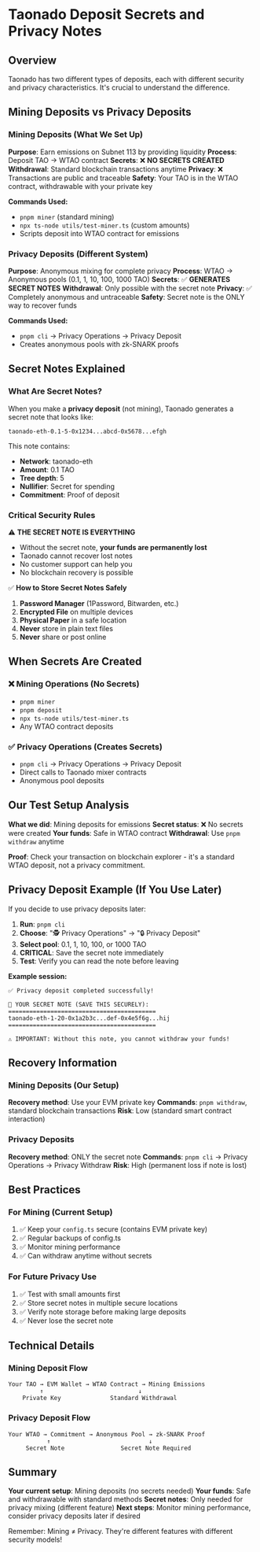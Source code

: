 # Taonado Deposit Secrets and Privacy Notes

## Overview

Taonado has two different types of deposits, each with different security and privacy characteristics. It's crucial to understand the difference.

## Mining Deposits vs Privacy Deposits

### Mining Deposits (What We Set Up)
**Purpose**: Earn emissions on Subnet 113 by providing liquidity
**Process**: Deposit TAO → WTAO contract
**Secrets**: ❌ **NO SECRETS CREATED**
**Withdrawal**: Standard blockchain transactions anytime
**Privacy**: ❌ Transactions are public and traceable
**Safety**: Your TAO is in the WTAO contract, withdrawable with your private key

**Commands Used:**
- `pnpm miner` (standard mining)
- `npx ts-node utils/test-miner.ts` (custom amounts)
- Scripts deposit into WTAO contract for emissions

### Privacy Deposits (Different System)
**Purpose**: Anonymous mixing for complete privacy
**Process**: WTAO → Anonymous pools (0.1, 1, 10, 100, 1000 TAO)
**Secrets**: ✅ **GENERATES SECRET NOTES**
**Withdrawal**: Only possible with the secret note
**Privacy**: ✅ Completely anonymous and untraceable
**Safety**: Secret note is the ONLY way to recover funds

**Commands Used:**
- `pnpm cli` → Privacy Operations → Privacy Deposit
- Creates anonymous pools with zk-SNARK proofs

## Secret Notes Explained

### What Are Secret Notes?
When you make a **privacy deposit** (not mining), Taonado generates a secret note that looks like:
```
taonado-eth-0.1-5-0x1234...abcd-0x5678...efgh
```

This note contains:
- **Network**: taonado-eth
- **Amount**: 0.1 TAO
- **Tree depth**: 5
- **Nullifier**: Secret for spending
- **Commitment**: Proof of deposit

### Critical Security Rules

⚠️ **THE SECRET NOTE IS EVERYTHING**
- Without the secret note, **your funds are permanently lost**
- Taonado cannot recover lost notes
- No customer support can help you
- No blockchain recovery is possible

✅ **How to Store Secret Notes Safely**
1. **Password Manager** (1Password, Bitwarden, etc.)
2. **Encrypted File** on multiple devices
3. **Physical Paper** in a safe location
4. **Never** store in plain text files
5. **Never** share or post online

## When Secrets Are Created

### ❌ Mining Operations (No Secrets)
- `pnpm miner`
- `pnpm deposit`
- `npx ts-node utils/test-miner.ts`
- Any WTAO contract deposits

### ✅ Privacy Operations (Creates Secrets)
- `pnpm cli` → Privacy Operations → Privacy Deposit
- Direct calls to Taonado mixer contracts
- Anonymous pool deposits

## Our Test Setup Analysis

**What we did**: Mining deposits for emissions
**Secret status**: ❌ No secrets were created
**Your funds**: Safe in WTAO contract
**Withdrawal**: Use `pnpm withdraw` anytime

**Proof**: Check your transaction on blockchain explorer - it's a standard WTAO deposit, not a privacy commitment.

## Privacy Deposit Example (If You Use Later)

If you decide to use privacy deposits later:

1. **Run**: `pnpm cli`
2. **Choose**: "🕵️ Privacy Operations" → "🔒 Privacy Deposit"
3. **Select pool**: 0.1, 1, 10, 100, or 1000 TAO
4. **CRITICAL**: Save the secret note immediately
5. **Test**: Verify you can read the note before leaving

**Example session:**
```
✅ Privacy deposit completed successfully!

🔑 YOUR SECRET NOTE (SAVE THIS SECURELY):
==========================================
taonado-eth-1-20-0x1a2b3c...def-0x4e5f6g...hij
==========================================

⚠️ IMPORTANT: Without this note, you cannot withdraw your funds!
```

## Recovery Information

### Mining Deposits (Our Setup)
**Recovery method**: Use your EVM private key
**Commands**: `pnpm withdraw`, standard blockchain transactions
**Risk**: Low (standard smart contract interaction)

### Privacy Deposits
**Recovery method**: ONLY the secret note
**Commands**: `pnpm cli` → Privacy Operations → Privacy Withdraw
**Risk**: High (permanent loss if note is lost)

## Best Practices

### For Mining (Current Setup)
1. ✅ Keep your `config.ts` secure (contains EVM private key)
2. ✅ Regular backups of config.ts
3. ✅ Monitor mining performance
4. ✅ Can withdraw anytime without secrets

### For Future Privacy Use
1. ✅ Test with small amounts first
2. ✅ Store secret notes in multiple secure locations
3. ✅ Verify note storage before making large deposits
4. ✅ Never lose the secret note

## Technical Details

### Mining Deposit Flow
```
Your TAO → EVM Wallet → WTAO Contract → Mining Emissions
         ↑                           ↓
    Private Key              Standard Withdrawal
```

### Privacy Deposit Flow
```
Your WTAO → Commitment → Anonymous Pool → zk-SNARK Proof
           ↑                            ↓
     Secret Note                Secret Note Required
```

## Summary

**Your current setup**: Mining deposits (no secrets needed)
**Your funds**: Safe and withdrawable with standard methods
**Secret notes**: Only needed for privacy mixing (different feature)
**Next steps**: Monitor mining performance, consider privacy deposits later if desired

Remember: Mining ≠ Privacy. They're different features with different security models!